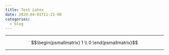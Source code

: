 ```yaml
---
title: Test Latex
date: 2020-04-01T11-21-00
categories: 
  - blog
---
```


<script type="text/javascript" async
  src="https://cdn.mathjax.org/mathjax/latest/MathJax.js?config=TeX-MML-AM_CHTML">
</script>
---

$$\begin{psmallmatrix} 1 \\ 0 \end{psmallmatrix}$$

---
